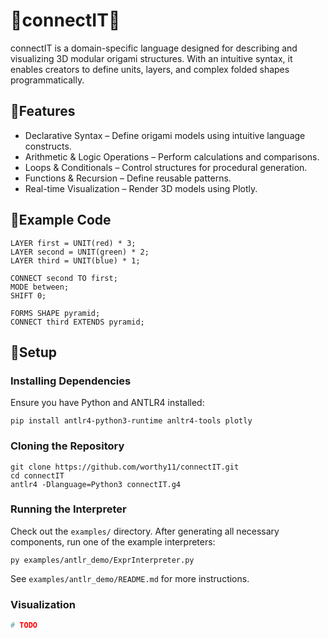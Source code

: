 # 🔺connectIT🔺

connectIT is a domain-specific language designed for describing and visualizing 3D modular origami structures. With an intuitive syntax, it enables creators to define units, layers, and complex folded shapes programmatically. <br />

## 🔺Features

- Declarative Syntax – Define origami models using intuitive language constructs.
- Arithmetic & Logic Operations – Perform calculations and comparisons.
- Loops & Conditionals – Control structures for procedural generation.
- Functions & Recursion – Define reusable patterns.
- Real-time Visualization – Render 3D models using Plotly. <br />

## 🔺Example Code

```
LAYER first = UNIT(red) * 3;
LAYER second = UNIT(green) * 2;
LAYER third = UNIT(blue) * 1;

CONNECT second TO first;
MODE between;
SHIFT 0;

FORMS SHAPE pyramid;
CONNECT third EXTENDS pyramid;
```

## 🔺Setup

### Installing Dependencies

Ensure you have Python and ANTLR4 installed:

```
pip install antlr4-python3-runtime anltr4-tools plotly
```

### Cloning the Repository

```
git clone https://github.com/worthy11/connectIT.git
cd connectIT
antlr4 -Dlanguage=Python3 connectIT.g4
```

### Running the Interpreter

Check out the `examples/` directory. After generating all necessary components, run one of the example interpreters:

```
py examples/antlr_demo/ExprInterpreter.py
```

See `examples/antlr_demo/README.md` for more instructions.

### Visualization

```py
# TODO
```
